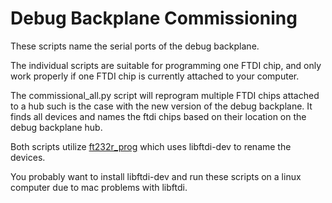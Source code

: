 Debug Backplane Commissioning
=============================

These scripts name the serial ports of the debug backplane.

The individual scripts are suitable for programming one FTDI chip, and
only work properly if one FTDI chip is currently attached to your computer.

The commissional_all.py script will reprogram multiple FTDI chips attached to
a hub such is the case with the new version of the debug backplane. It
finds all devices and names the ftdi chips based on their location on 
the debug backplane hub.

Both scripts utilize [ft232r_prog](http://rtr.ca/ft232r/) which uses libftdi-dev
to rename the devices.  

You probably want to install libftdi-dev and run these scripts 
on a linux computer due to mac problems with libftdi.
